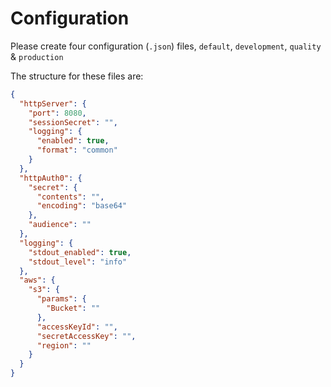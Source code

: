 # Configuration

Please create four configuration (`.json`) files, `default`, `development`, `quality` & `production`

The structure for these files are:

```json
{
  "httpServer": {
    "port": 8080,
    "sessionSecret": "",
    "logging": {
      "enabled": true,
      "format": "common"
    }
  },
  "httpAuth0": {
    "secret": {
      "contents": "",
      "encoding": "base64"
    },
    "audience": ""
  },
  "logging": {
    "stdout_enabled": true,
    "stdout_level": "info"
  },
  "aws": {
    "s3": {
      "params": {
        "Bucket": ""
      },
      "accessKeyId": "",
      "secretAccessKey": "",
      "region": ""
    }
  }
}
```
